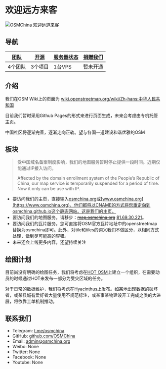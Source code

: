 # 欢迎远方来客

<!-- [![](https://wiki.openstreetmap.org/w/images/thumb/1/10/OpenStreetMap_PRC.svg/300px-OpenStreetMap_PRC.svg.png)](https://wiki.openstreetmap.org/wiki/Zh-hans:%E4%B8%AD%E5%8D%8E%E4%BA%BA%E6%B0%91%E5%85%B1%E5%92%8C%E5%9B%BD) -->

<a href="https://wiki.openstreetmap.org/wiki/Zh-hans:中华人民共和国"><img src="https://wiki.openstreetmap.org/w/images/thumb/1/10/OpenStreetMap_PRC.svg/300px-OpenStreetMap_PRC.svg.png" alt="OSMChina 欢迎远道来客"></a>

## 导航

| [团队](/pages/team/team_overview.md) | [开源](/pages/open_source/os_overview.md) | [服务器状态](/pages/hardware/hardware_overview.md) | [捐赠我们](/pages/about_us/donate.md) |
| ---- | ---- | ---------- | ---------- |
| 4个团队 | 3个项目 | 1台VPS | 暂未开通 |

## 介绍

我们在OSM Wiki上的页面为 [wiki.openstreetmap.org/wiki/Zh-hans:中华人民共和国](https://wiki.openstreetmap.org/wiki/Zh-hans:中华人民共和国)

目前我们暂时采用Github Pages的形式来进行页面生成，未来会考虑由专机托管主页。

中国社区将逐渐完善，逐渐走向正轨。望与各国一道建设和谐优雅的OSM

## 板块

> <p color=red>受中国域名备案制度影响，我们的地图服务暂时停止提供一段时间。近期仅能通过IP接入访问。</p>
> 
> Affected by the domain enrollment system of the People’s Republic of China, our map service is temporarily suspended for a period of time. Now it only can be use with IP.

+ 要访问我们的主页，直接输入[osmchina.org](https://osmchina.org)或[www.osmchina.org](https://www.osmchina.org)，他们都将以CNAME的方式将您重定向到osmchina.github.io这个静态网站。这是我们的主页。
+ 要访问我们的地图服务，请移步：<s>[map.osmchina.org](http://81.69.30.221)</s> [81.69.30.221](http://81.69.30.221)。
+ 要访问我们的瓦片服务，您可直接将OSM官方瓦片地址中的openstreetmap替换为osmchina即可。此外，对tile和tiles的词义我们不做区分，以相同方式处理，做到尽可能高的容错。
+ 未来还会上线更多内容，还望持续关注

## 绘图计划

目前尚没有明确的绘图任务，我们将考虑在[HOT OSM](https://www.hotosm.org/)上建立一个组织，在需要动员的时候通过HOT来发布一部分为受灾区域的任务。

对于日常的数据维护，我们将考虑在Hyacinthus上发布。如某地出现数据的破坏者，或某县城有爱好者大量使用不规范标注，或某事某物建设开工完成之类的大进展，将依靠工单机制推动。

## 联系我们

* Telegram: [t.me/osmchina](https://t.me/osmchina)
* GitHub: [github.com/OSMChina](https://github.com/OSMChina)
* Email: [admin@osmchina.org](mailto:admin@osmchina.org)
* Weibo: None
* Twitter: None
* Facebook: None
* Youtube: None

